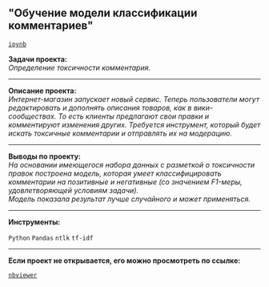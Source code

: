 ## "Обучение модели классификации комментариев"
[`ipynb`](https://github.com/mike2023-ml/Portfolio/blob/main/Comments%20classification/Comments%20classification.ipynb)  

**Задачи проекта:**  
*Определение токсичности комментария.*

***

**Описание проекта:**  
*Интернет-магазин запускает новый сервис. Теперь пользователи могут редактировать и дополнять описания товаров, как в вики-сообществах. То есть клиенты предлагают свои правки и комментируют изменения других. Требуется инструмент, который будет искать токсичные комментарии и отправлять их на модерацию.*
  
***

**Выводы по проекту:**  
*На основании имеющегося набора данных с разметкой о токсичности правок построена модель, которая умеет классифицировать комментарии на позитивные и негативные (со значением F1-меры, удовлетворяющей условиям задачи).  
Модель показала результат лучше случайного и может применяться.*

***
    
**Инструменты:**  

`Python` `Pandas` `ntlk` `tf-idf`

***

**Если проект не открывается, его можно просмотреть по ссылке:**  

[`nbviewer`](https://nbviewer.org/github/mike2023-ml/Portfolio/blob/main/Comments%20classification/Comments%20classification.ipynb)    
</div>


